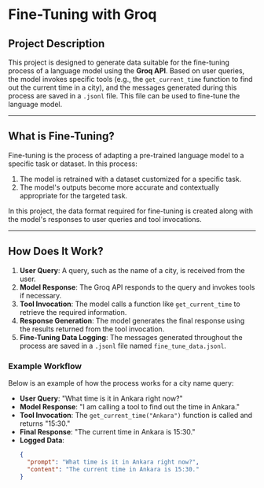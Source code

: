 # Fine-Tuning with Groq

## Project Description

This project is designed to generate data suitable for the fine-tuning process of a language model using the **Groq API**. Based on user queries, the model invokes specific tools (e.g., the `get_current_time` function to find out the current time in a city), and the messages generated during this process are saved in a `.jsonl` file. This file can be used to fine-tune the language model.

---

## What is Fine-Tuning?

Fine-tuning is the process of adapting a pre-trained language model to a specific task or dataset. In this process:
1. The model is retrained with a dataset customized for a specific task.
2. The model's outputs become more accurate and contextually appropriate for the targeted task.

In this project, the data format required for fine-tuning is created along with the model's responses to user queries and tool invocations.

---

## How Does It Work?

1. **User Query**: A query, such as the name of a city, is received from the user.
2. **Model Response**: The Groq API responds to the query and invokes tools if necessary.
3. **Tool Invocation**: The model calls a function like `get_current_time` to retrieve the required information.
4. **Response Generation**: The model generates the final response using the results returned from the tool invocation.
5. **Fine-Tuning Data Logging**: The messages generated throughout the process are saved in a `.jsonl` file named `fine_tune_data.jsonl`.

### Example Workflow

Below is an example of how the process works for a city name query:

- **User Query**: "What time is it in Ankara right now?"
- **Model Response**: "I am calling a tool to find out the time in Ankara."
- **Tool Invocation**: The `get_current_time("Ankara")` function is called and returns "15:30."
- **Final Response**: "The current time in Ankara is 15:30."
- **Logged Data**:
  ```json
  {
    "prompt": "What time is it in Ankara right now?",
    "content": "The current time in Ankara is 15:30."
  }
  ```
